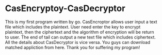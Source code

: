 # CasEncryptoy-CasDecryptor
This is my first program written by go. CasEncroptor allows user input a text file which includes the plaintext. User need enter the key to encrypt plaintext, then the ciphertext and the algorithm of encryption will be return to user. The end of tail can output a new text file which includes ciphertext. 
All the details about CasDecryptor is vice versa.
You guys can download matched appliction from here.
Thank you for suffering my program!
